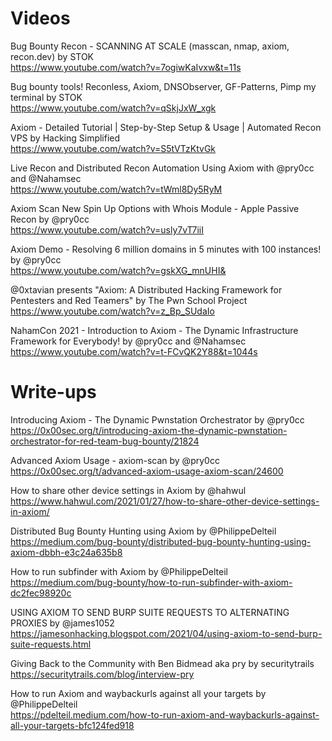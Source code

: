  # Videos <br>
 Bug Bounty Recon - SCANNING AT SCALE (masscan, nmap, axiom, recon.dev) by STOK  <br>
 https://www.youtube.com/watch?v=7ogiwKaIvxw&t=11s

 Bug bounty tools! Reconless, Axiom, DNSObserver, GF-Patterns, Pimp my terminal by STOK  <br>
 https://www.youtube.com/watch?v=qSkjJxW_xgk

 Axiom - Detailed Tutorial | Step-by-Step Setup & Usage | Automated Recon VPS by Hacking Simplified  <br>
 https://www.youtube.com/watch?v=S5tVTzKtvGk

 Live Recon and Distributed Recon Automation Using Axiom with @pry0cc and @Nahamsec  <br>
 https://www.youtube.com/watch?v=tWml8Dy5RyM

 Axiom Scan New Spin Up Options with Whois Module - Apple Passive Recon by @pry0cc <br>
 https://www.youtube.com/watch?v=usly7vT7iiI

 Axiom Demo - Resolving 6 million domains in 5 minutes with 100 instances! by @pry0cc <br>
 https://www.youtube.com/watch?v=gskXG_mnUHI&

 @0xtavian presents "Axiom: A Distributed Hacking Framework for Pentesters and Red Teamers" by The Pwn School Project <br>
 https://www.youtube.com/watch?v=z_Bp_SUdaIo

 NahamCon 2021 - Introduction to Axiom - The Dynamic Infrastructure Framework for Everybody! by @pry0cc and @Nahamsec  <br>
 https://www.youtube.com/watch?v=t-FCvQK2Y88&t=1044s

#  Write-ups <br>
 Introducing Axiom - The Dynamic Pwnstation Orchestrator by @pry0cc <br>
 https://0x00sec.org/t/introducing-axiom-the-dynamic-pwnstation-orchestrator-for-red-team-bug-bounty/21824

 Advanced Axiom Usage - axiom-scan by @pry0cc <br>
 https://0x00sec.org/t/advanced-axiom-usage-axiom-scan/24600

 How to share other device settings in Axiom by @hahwul <br>
 https://www.hahwul.com/2021/01/27/how-to-share-other-device-settings-in-axiom/

 Distributed Bug Bounty Hunting using Axiom by @PhilippeDelteil <br>
 https://medium.com/bug-bounty/distributed-bug-bounty-hunting-using-axiom-dbbh-e3c24a635b8

 How to run subfinder with Axiom by @PhilippeDelteil <br>
 https://medium.com/bug-bounty/how-to-run-subfinder-with-axiom-dc2fec98920c

 USING AXIOM TO SEND BURP SUITE REQUESTS TO ALTERNATING PROXIES by @james1052  <br>
 https://jamesonhacking.blogspot.com/2021/04/using-axiom-to-send-burp-suite-requests.html

 Giving Back to the Community with Ben Bidmead aka pry by securitytrails <br>
 https://securitytrails.com/blog/interview-pry

How to run Axiom and waybackurls against all your targets by @PhilippeDelteil <br>
https://pdelteil.medium.com/how-to-run-axiom-and-waybackurls-against-all-your-targets-bfc124fed918